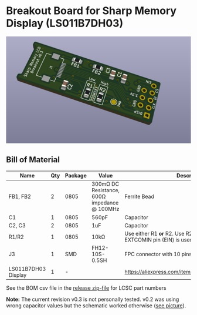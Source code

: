 # Breakout Board for Sharp Memory Display (LS011B7DH03)



![](https://raw.githubusercontent.com/crehmann/Sharp-Memory-LCD-Breakout/main/Pictures/SharpMemoryLcdBreakout.png)

## Bill of Material

| Name                | Qty  | Package | Value                                        | Description                                                  |
| ------------------- | ---- | ------- | -------------------------------------------- | ------------------------------------------------------------ |
| FB1, FB2            | 2    | 0805    | 300mΩ DC Resistance, 600Ω impedance @ 100MHz | Ferrite Bead                                                 |
| C1                  | 1    | 0805    | 560pF                                        | Capacitor                                                    |
| C2, C3              | 2    | 0805    | 1uF                                          | Capacitor                                                    |
| R1/R2               | 1    | 0805    | 10kΩ                                         | Use either R1 **or** R2. Use R2 when VCOM toggling via EXTCOMIN pin (EIN) is used. |
| J3                  | 1    | SMD     | FH12-10S-0.5SH                               | FPC connector with 10 pins and 0.5mm pitch                   |
| LS011B7DH03 Display | 1    | -       |                                              | https://aliexpress.com/item/1005001809102193.html            |

See the BOM csv file in the [release zip-file](https://github.com/crehmann/Sharp-Memory-LCD-Breakout/releases) for LCSC part numbers 

**Note:** The current revision v0.3 is not personally tested. v0.2 was using wrong capacitor values but the schematic worked otherwise ([see picture](https://raw.githubusercontent.com/crehmann/Sharp-Memory-LCD-Breakout/main/Pictures/displayOnBreakoutBoard.png)).

